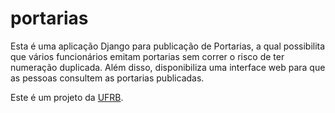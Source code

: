 portarias
=========

Esta é uma aplicação Django para publicação de Portarias, a qual possibilita que vários funcionários emitam portarias sem correr o risco de ter numeração duplicada. Além disso, disponibiliza uma interface web para que as pessoas consultem as portarias publicadas.

Este é um projeto da [UFRB](http://ufrb.edu.br/).
